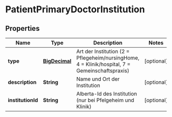 # PatientPrimaryDoctorInstitution

## Properties
Name | Type | Description | Notes
------------ | ------------- | ------------- | -------------
**type** | [**BigDecimal**](BigDecimal.md) | Art der Institution (2 &#x3D; Pflegeheim/nursingHome, 4 &#x3D; Klinik/hospital, 7 &#x3D; Gemeinschaftspraxis) |  [optional]
**description** | **String** | Name und Ort der Institution |  [optional]
**institutionId** | **String** | Alberta-Id des Institution (nur bei Pfelgeheim und Klinik) |  [optional]
